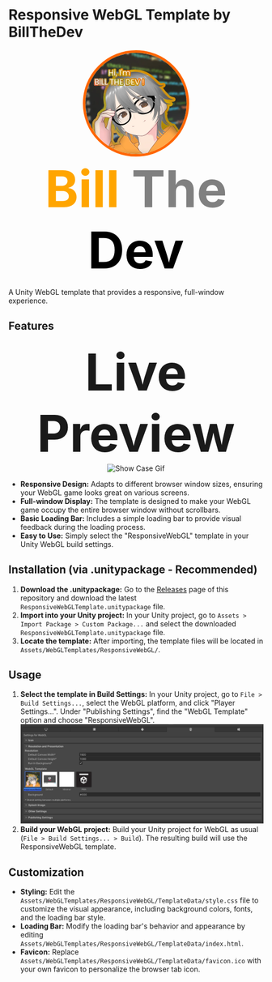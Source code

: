 # Responsive WebGL Template by BillTheDev
<p align="center">
  <img src="BillTheDevSample/Visualize/profile.webp" alt="Aki-Maid" style="border-radius: 50%; border: 5px solid #ff6600; width: 200px"/>
  <br>
  <strong style="font-size: 100px;">
    <span style="color: #FFA500; text-shadow: -1px -1px 0 white, 1px -1px 0 white, -1px 1px 0 white, 1px 1px 0 white;">Bill</span>
    <span style="color: #808080; text-shadow: -1px -1px 0 white, 1px -1px 0 white, -1px 1px 0 white, 1px 1px 0 white;">The</span>
    <span style="color: #000000; text-shadow: -1px -1px 0 white, 1px -1px 0 white, -1px 1px 0 white, 1px 1px 0 white;">Dev</span>
</strong>
</p>

A Unity WebGL template that provides a responsive, full-window experience.

## Features
<p align="center">
    <strong style="font-size: 100px;">
        <a href="https://billtruong003.github.io/FullWindowWebGLTemplate/" style="color: inherit; text-decoration: none;">
            Live Preview
        </a>
    </strong>
    <br>
    <img src="BillTheDevSample/Visualize/show-case.gif" alt="Show Case Gif" >
</p>

*   **Responsive Design:** Adapts to different browser window sizes, ensuring your WebGL game looks great on various screens.
*   **Full-window Display:**  The template is designed to make your WebGL game occupy the entire browser window without scrollbars.
*   **Basic Loading Bar:**  Includes a simple loading bar to provide visual feedback during the loading process.
*   **Easy to Use:**  Simply select the "ResponsiveWebGL" template in your Unity WebGL build settings.

## Installation (via .unitypackage - Recommended)

1.  **Download the .unitypackage:** Go to the [Releases](https://github.com/billtruong003/FullWindowWebGLTemplate/releases/tag/unitypackage) page of this repository and download the latest `ResponsiveWebGLTemplate.unitypackage` file.
2.  **Import into your Unity project:** In your Unity project, go to `Assets > Import Package > Custom Package...` and select the downloaded `ResponsiveWebGLTemplate.unitypackage` file.
3.  **Locate the template:** After importing, the template files will be located in `Assets/WebGLTemplates/ResponsiveWebGL/`.

## Usage
1.  **Select the template in Build Settings:**  In your Unity project, go to `File > Build Settings...`, select the WebGL platform, and click "Player Settings...". Under "Publishing Settings", find the "WebGL Template" option and choose "ResponsiveWebGL".
![Select Template](BillTheDevSample/Visualize/TutBuild.png)
2.  **Build your WebGL project:** Build your Unity project for WebGL as usual (`File > Build Settings... > Build`). The resulting build will use the ResponsiveWebGL template.

## Customization

*   **Styling:** Edit the `Assets/WebGLTemplates/ResponsiveWebGL/TemplateData/style.css` file to customize the visual appearance, including background colors, fonts, and the loading bar style.
*   **Loading Bar:**  Modify the loading bar's behavior and appearance by editing `Assets/WebGLTemplates/ResponsiveWebGL/TemplateData/index.html`.
*   **Favicon:** Replace `Assets/WebGLTemplates/ResponsiveWebGL/TemplateData/favicon.ico` with your own favicon to personalize the browser tab icon.
